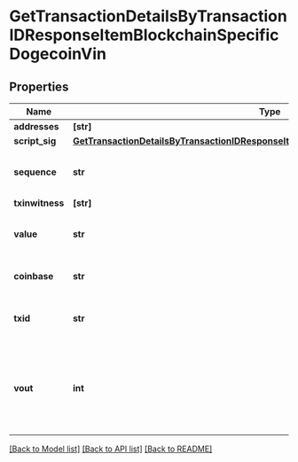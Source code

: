 # GetTransactionDetailsByTransactionIDResponseItemBlockchainSpecificDogecoinVin


## Properties
Name | Type | Description | Notes
------------ | ------------- | ------------- | -------------
**addresses** | **[str]** |  | 
**script_sig** | [**GetTransactionDetailsByTransactionIDResponseItemBlockchainSpecificDogecoinScriptSig**](GetTransactionDetailsByTransactionIDResponseItemBlockchainSpecificDogecoinScriptSig.md) |  | 
**sequence** | **str** | Represents the script sequence number. | 
**txinwitness** | **[str]** |  | 
**value** | **str** | Represents the sent/received amount. | 
**coinbase** | **str** | Represents the coinbase hex. | [optional] 
**txid** | **str** | Represents the reference transaction identifier. | [optional] 
**vout** | **int** | It refers to the index of the output address of this transaction. The index starts from 0. | [optional] 

[[Back to Model list]](../README.md#documentation-for-models) [[Back to API list]](../README.md#documentation-for-api-endpoints) [[Back to README]](../README.md)



